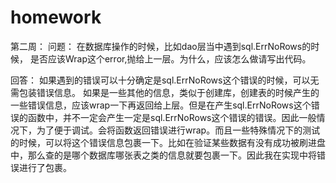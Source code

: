 # homework

第二周：
问题：
在数据库操作的时候，比如dao层当中遇到sql.ErrNoRows的时候，
是否应该Wrap这个error,抛给上一层。为什么，应该怎么做请写出代码。

回答：
  如果遇到的错误可以十分确定是sql.ErrNoRows这个错误的时候，可以无需包装错误信息。
  如果是一些其他的信息，类似于创建库，创建表的时候产生的一些错误信息，应该wrap一下再返回给上层。但是在产生sql.ErrNoRows这个错误的函数中，并不一定会产生一定是sql.ErrNoRows这个错误的错误。因此一般情况下，为了便于调试。会将函数返回错误进行wrap。而且一些特殊情况下的测试的时候，可以将这个错误信息包裹一下。比如在验证某些数据有没有成功被刷进盘中，那么查的是哪个数据库哪张表之类的信息就要包裹一下。因此我在实现中将错误进行了包裹。





